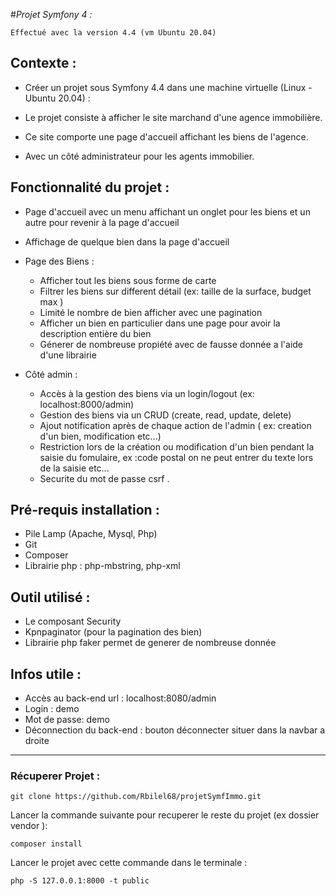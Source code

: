 #_Projet Symfony 4 :_

    Effectué avec la version 4.4 (vm Ubuntu 20.04)

## Contexte :
  - Créer un projet sous Symfony 4.4 dans une machine virtuelle (Linux - Ubuntu 20.04) :
    
- Le projet consiste à afficher le site marchand d'une agence immobilière.
- Ce site comporte une page d'accueil affichant les biens de l'agence. 
- Avec un côté administrateur pour les agents immobilier.

##  Fonctionnalité du projet :
  
  - Page d'accueil avec un menu affichant un onglet pour les biens et un autre pour revenir à la page d'accueil
    

  - Affichage de quelque bien dans la page d'accueil
    

  - Page des Biens :
      - Afficher tout les biens sous forme de carte
      - Filtrer les biens sur different détail (ex: taille de la surface, budget max )
      - Limité le nombre de bien afficher avec une pagination
      - Afficher un bien en particulier dans une page pour avoir la description entière du bien
      - Génerer de nombreuse propiété avec de fausse donnée a l'aide d'une librairie


  - Côté admin :
    
    - Accès à la gestion des biens via un login/logout (ex: localhost:8000/admin)
    - Gestion des biens via un CRUD (create, read, update, delete)
    - Ajout notification après de chaque action de l'admin ( ex: creation d'un bien, modification etc...)
    - Restriction lors de la création ou modification d'un bien pendant la saisie du fomulaire, ex :code postal on ne peut entrer du texte lors de la saisie etc...
    - Securite du mot de passe csrf .
    
## Pré-requis installation : 

 - Pile Lamp (Apache, Mysql, Php)
 - Git
 - Composer
 - Librairie php : php-mbstring, php-xml

## Outil utilisé :
    
 - Le composant Security
 - Kpnpaginator (pour la pagination des bien)
 - Librairie php faker permet de generer de nombreuse donnée 

## Infos utile :
 - Accès au back-end url : localhost:8080/admin
 - Login : demo
 - Mot de passe: demo
 - Déconnection du back-end : bouton déconnecter situer dans la navbar a droite
-----------------------------------------------
###  Récuperer Projet : 
    git clone https://github.com/Rbilel68/projetSymfImmo.git
 Lancer la commande suivante pour recuperer le reste du projet (ex dossier vendor ):

    composer install

 Lancer le projet avec cette commande dans le terminale :
  
    php -S 127.0.0.1:8000 -t public

